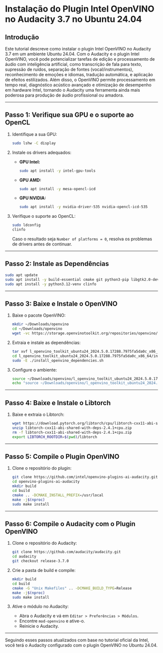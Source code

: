 
# Instalação do Plugin Intel OpenVINO no Audacity 3.7 no Ubuntu 24.04

## Introdução
Este tutorial descreve como instalar o plugin Intel OpenVINO no Audacity 3.7 em um ambiente Ubuntu 24.04. 
Com o Audacity e o plugin Intel OpenVINO, você pode potencializar tarefas de edição e processamento de áudio com inteligência artificial, como transcrição de fala para texto, supressão de ruídos, separação de fontes (vocal/instrumentos), reconhecimento de emoções e idiomas, tradução automática, e aplicação de efeitos estilizados. Além disso, o OpenVINO permite processamento em tempo real, diagnóstico acústico avançado e otimização de desempenho em hardware Intel, tornando o Audacity uma ferramenta ainda mais poderosa para produção de áudio profissional ou amadora.

---

## Passo 1: Verifique sua GPU e o suporte ao OpenCL

1. Identifique a sua GPU:
    ```bash
    sudo lshw -C display
    ```

2. Instale os drivers adequados:
    - **GPU Intel:**
      ```bash
      sudo apt install -y intel-gpu-tools
      ```
    - **GPU AMD:**
      ```bash
      sudo apt install -y mesa-opencl-icd
      ```
    - **GPU NVIDIA:**
      ```bash
      sudo apt install -y nvidia-driver-535 nvidia-opencl-icd-535
      ```

3. Verifique o suporte ao OpenCL:
    ```bash
    sudo ldconfig
    clinfo
    ```

    Caso o resultado seja `Number of platforms = 0`, resolva os problemas de drivers antes de continuar.

---

## Passo 2: Instale as Dependências

```bash
sudo apt update
sudo apt install -y build-essential cmake git python3-pip libgtk2.0-dev libasound2-dev libjack-jackd2-dev uuid-dev ocl-icd-opencl-dev
sudo apt install -y python3.12-venv clinfo
```

---

## Passo 3: Baixe e Instale o OpenVINO

1. Baixe o pacote OpenVINO:
    ```bash
    mkdir ~/Downloads/openvino
    cd ~/Downloads/openvino
    wget -vc https://storage.openvinotoolkit.org/repositories/openvino/packages/2024.5/linux/l_openvino_toolkit_ubuntu24_2024.5.0.17288.7975fa5da0c_x86_64.tgz
    ```

2. Extraia e instale as dependências:
    ```bash
    tar xvf l_openvino_toolkit_ubuntu24_2024.5.0.17288.7975fa5da0c_x86_64.tgz
    cd l_openvino_toolkit_ubuntu24_2024.5.0.17288.7975fa5da0c_x86_64/install_dependencies/
    sudo -E ./install_openvino_dependencies.sh
    ```

3. Configure o ambiente:
    ```bash
    source ~/Downloads/openvino/l_openvino_toolkit_ubuntu24_2024.5.0.17288.7975fa5da0c_x86_64/setupvars.sh
    echo "source ~/Downloads/openvino/l_openvino_toolkit_ubuntu24_2024.5.0.17288.7975fa5da0c_x86_64/setupvars.sh" >> ~/.bashrc
    ```

---

## Passo 4: Baixe e Instale o Libtorch

1. Baixe e extraia o Libtorch:
    ```bash
    wget https://download.pytorch.org/libtorch/cpu/libtorch-cxx11-abi-shared-with-deps-2.4.1%2Bcpu.zip
    unzip libtorch-cxx11-abi-shared-with-deps-2.4.1+cpu.zip
    rm -f libtorch-cxx11-abi-shared-with-deps-2.4.1+cpu.zip
    export LIBTORCH_ROOTDIR=$(pwd)/libtorch
    ```

---

## Passo 5: Compile o Plugin OpenVINO

1. Clone o repositório do plugin:
    ```bash
    git clone https://github.com/intel/openvino-plugins-ai-audacity.git
    cd openvino-plugins-ai-audacity
    mkdir build
    cd build
    cmake .. -DCMAKE_INSTALL_PREFIX=/usr/local
    make -j$(nproc)
    sudo make install
    ```

---

## Passo 6: Compile o Audacity com o Plugin OpenVINO

1. Clone o repositório do Audacity:
    ```bash
    git clone https://github.com/audacity/audacity.git
    cd audacity
    git checkout release-3.7.0
    ```

2. Crie a pasta de build e compile:
    ```bash
    mkdir build
    cd build
    cmake -G "Unix Makefiles" .. -DCMAKE_BUILD_TYPE=Release
    make -j$(nproc)
    sudo make install
    ```

3. Ative o módulo no Audacity:
    - Abra o Audacity e vá em `Editar > Preferências > Módulos`.
    - Encontre `mod-openvino` e ative-o.
    - Reinicie o Audacity.

---

Seguindo esses passos atualizados com base no tutorial oficial da Intel, você terá o Audacity configurado com o plugin OpenVINO no Ubuntu 24.04.
